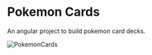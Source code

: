 # Pokemon Cards
An angular project to build pokemon card decks.

![PokemonCards](https://github.com/JoaoMoraesJr/Pokemon-Cards/assets/28049907/9eecc7c0-50be-4c17-b91e-d7584c9ce34d)
